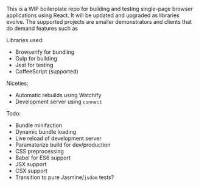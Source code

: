 This is a WIP boilerplate repo for building and testing single-page browser
applications using React. It will be updated and upgraded as libraries evolve.
The supported projects are smaller demonstrators and clients that do demand
features such as

Libraries used:
- Browserify for bundling
- Gulp for building
- Jest for testing
- CoffeeScript (supported)

Niceties:
- Automatic rebuilds using Watchify
- Development server using `connect`

Todo:
- Bundle minifaction
- Dynamic bundle loading
- Live reload of development server
- Paramaterize build for dev/production
- CSS preprocessing
- Babel for ES6 support
- JSX support
- CSX support
- Transition to pure Jasmine/`jsdom` tests?
